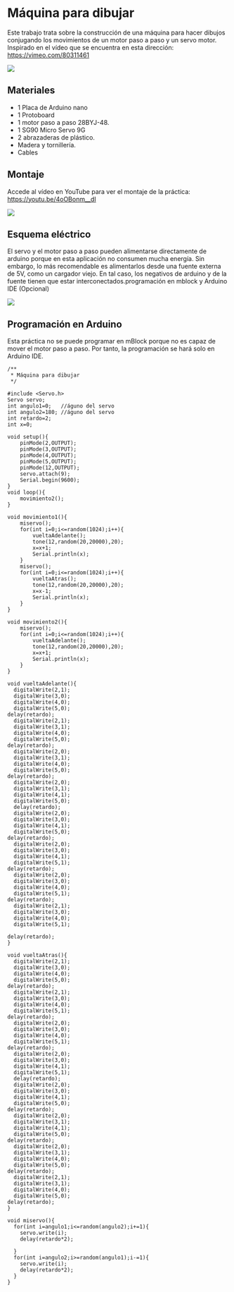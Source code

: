 # Máquina para dibujar

Este trabajo trata sobre la construcción de una máquina para hacer dibujos conjugando los movimientos de un motor paso a paso y un servo motor. Inspirado en el vídeo que se encuentra en esta dirección: https://vimeo.com/80311461

![](practica.gif)

## Materiales

- 1 Placa de Arduino nano
- 1 Protoboard
- 1 motor paso a paso 28BYJ-48.
- 1 SG90 Micro Servo 9G
- 2 abrazaderas de plástico.
- Madera y tornillería.
- Cables

## Montaje

Accede al vídeo en YouTube para ver el montaje de la práctica: https://youtu.be/4oOBonm__dI

![](montaje.png)

## Esquema eléctrico

El servo y el motor paso a paso pueden alimentarse directamente de arduino porque en esta aplicación no consumen mucha energía. Sin embargo, lo más recomendable es alimentarlos desde una fuente externa de 5V, como un cargador viejo. En tal caso, los negativos de arduino y de la fuente tienen que estar interconectados.programación en mblock y Arduino IDE (Opcional)

![](fritzing.png)

## Programación en Arduino

Esta práctica no se puede programar en mBlock porque no es capaz de mover el motor paso a paso. Por tanto, la programación se hará solo en Arduino IDE. 

```arduino
/**
 * Máquina para dibujar
 */

#include <Servo.h>
Servo servo;
int angulo1=0;   //águno del servo
int angulo2=180; //águno del servo
int retardo=2;
int x=0;

void setup(){
    pinMode(2,OUTPUT);
    pinMode(3,OUTPUT);
    pinMode(4,OUTPUT);
    pinMode(5,OUTPUT);
    pinMode(12,OUTPUT);
    servo.attach(9);
    Serial.begin(9600);
}
void loop(){
    movimiento2();
}

void movimiento1(){
    miservo();
    for(int i=0;i<=random(1024);i++){
        vueltaAdelante();
        tone(12,random(20,20000),20);
        x=x+1;
        Serial.println(x);
    }
    miservo();
    for(int i=0;i<=random(1024);i++){
        vueltaAtras();
        tone(12,random(20,20000),20);
        x=x-1;
        Serial.println(x);
    }
}

void movimiento2(){
    miservo();
    for(int i=0;i<=random(1024);i++){
        vueltaAdelante();
        tone(12,random(20,20000),20);
        x=x+1;
        Serial.println(x);
    }
}

void vueltaAdelante(){
  digitalWrite(2,1);
  digitalWrite(3,0);
  digitalWrite(4,0);
  digitalWrite(5,0);
delay(retardo);
  digitalWrite(2,1);
  digitalWrite(3,1);
  digitalWrite(4,0);
  digitalWrite(5,0);
delay(retardo);
  digitalWrite(2,0);
  digitalWrite(3,1);
  digitalWrite(4,0);
  digitalWrite(5,0);
delay(retardo);
  digitalWrite(2,0);
  digitalWrite(3,1);
  digitalWrite(4,1);
  digitalWrite(5,0);
  delay(retardo);
  digitalWrite(2,0);
  digitalWrite(3,0);
  digitalWrite(4,1);
  digitalWrite(5,0);
delay(retardo);
  digitalWrite(2,0);
  digitalWrite(3,0);
  digitalWrite(4,1);
  digitalWrite(5,1);
delay(retardo);
  digitalWrite(2,0);
  digitalWrite(3,0);
  digitalWrite(4,0);
  digitalWrite(5,1);
delay(retardo);
  digitalWrite(2,1);
  digitalWrite(3,0);
  digitalWrite(4,0);
  digitalWrite(5,1);

delay(retardo);
}

void vueltaAtras(){
  digitalWrite(2,1);
  digitalWrite(3,0);
  digitalWrite(4,0);
  digitalWrite(5,0);
delay(retardo);
  digitalWrite(2,1);
  digitalWrite(3,0);
  digitalWrite(4,0);
  digitalWrite(5,1);
delay(retardo);
  digitalWrite(2,0);
  digitalWrite(3,0);
  digitalWrite(4,0);
  digitalWrite(5,1);
delay(retardo);
  digitalWrite(2,0);
  digitalWrite(3,0);
  digitalWrite(4,1);
  digitalWrite(5,1);
  delay(retardo);
  digitalWrite(2,0);
  digitalWrite(3,0);
  digitalWrite(4,1);
  digitalWrite(5,0);
delay(retardo);
  digitalWrite(2,0);
  digitalWrite(3,1);
  digitalWrite(4,1);
  digitalWrite(5,0);
delay(retardo);
  digitalWrite(2,0);
  digitalWrite(3,1);
  digitalWrite(4,0);
  digitalWrite(5,0);
delay(retardo);
  digitalWrite(2,1);
  digitalWrite(3,1);
  digitalWrite(4,0);
  digitalWrite(5,0);
delay(retardo);
}

void miservo(){
  for(int i=angulo1;i<=random(angulo2);i+=1){
    servo.write(i);
    delay(retardo*2);
    
  }
  for(int i=angulo2;i>=random(angulo1);i-=1){
    servo.write(i);
    delay(retardo*2);
  }
}
```

